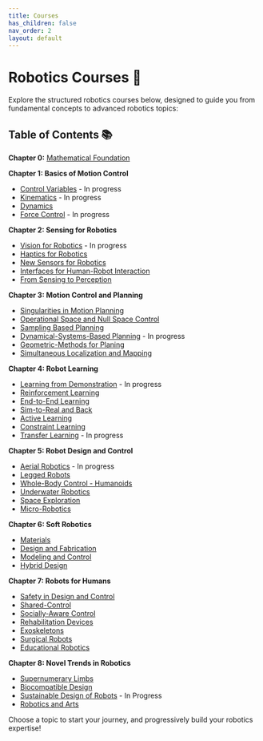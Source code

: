 ```yaml
---
title: Courses
has_children: false
nav_order: 2
layout: default
---
```


# Robotics Courses 🚀

Explore the structured robotics courses below, designed to guide you from fundamental concepts to advanced robotics topics:

## Table of Contents 📚

**Chapter 0:** [Mathematical Foundation](mathematical-foundation)

**Chapter 1: Basics of Motion Control**
-  [Control Variables](Variables) - In progress
-  [Kinematics](kinematics) - In progress
-  [Dynamics](dynamics) 
-  [Force Control](force-control.md) - In progress

**Chapter 2: Sensing for Robotics**
-  [Vision for Robotics](vision-for-robotics) - In progress
-  [Haptics for Robotics](haptics-for-robotics)
-  [New Sensors for Robotics](new-sensors-for-robotics)
-  [Interfaces for Human-Robot Interaction](Interfaces-for-HRI)
-  [From Sensing to Perception](sensing-and-perception)

**Chapter 3: Motion Control and Planning**
-  [Singularities in Motion Planning](Singularities)
-  [Operational Space and Null Space Control](Null-Space)
-  [Sampling Based Planning](sampling-planning)
-  [Dynamical-Systems-Based Planning](DS-planning) - In progress
-  [Geometric-Methods for Planing](geometry-planning) 
-  [Simultaneous Localization and Mapping](SLAM)

**Chapter 4: Robot Learning**
-  [Learning from Demonstration](LfD) - In progress
-  [Reinforcement Learning](RL)
-  [End-to-End Learning](End-to-End)
-  [Sim-to-Real and Back](Sim-to-Real)
-  [Active Learning](Active)
-  [Constraint Learning](Constraint)
-  [Transfer Learning](Transfer) - In progress

**Chapter 5: Robot Design and Control**
-  [Aerial Robotics](Drones) - In progress
-  [Legged Robots](Legged)
-  [Whole-Body Control - Humanoids](Humanoids)
-  [Underwater Robotics](Underwater)
-  [Space Exploration](Space)
-  [Micro-Robotics](Microrobots)

**Chapter 6: Soft Robotics**
-  [Materials](Materials)
-  [Design and Fabrication](Fabrication)
-  [Modeling and Control](Mod-Control)
-  [Hybrid Design](Hybrid)
  
**Chapter 7: Robots for Humans**
-  [Safety in Design and Control](Safety)
-  [Shared-Control](Shared-Control)
-  [Socially-Aware Control](Social)
-  [Rehabilitation Devices](Rehabilitation)
-  [Exoskeletons](Exoskeletons)
-  [Surgical Robots](Surgery)
-  [Educational Robotics](Education)

**Chapter 8: Novel Trends in Robotics**
-  [Supernumerary Limbs](Supernumerary)
-  [Biocompatible Design](Biocompatible)
-  [Sustainable Design of Robots](Sustainable) - In Progress
-  [Robotics and Arts](Arts)

Choose a topic to start your journey, and progressively build your robotics expertise!
